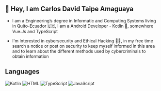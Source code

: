 ## **👋 Hey, I am Carlos David Taipe Amaguaya**

* I am a Engineering’s degree in Informatic and Computing Systems living in Quito-Ecuador 🇪🇨, I am a Android Developer - Kotlin 💙, somewhere Vue.Js and TypeScript

* I'm Interested in cybersecurity and Ethical Hacking 🕵️‍♂️, in my free time search a notice or post on security to keep myself informed in this area and to learn about the different methods used by cybercriminals to obtain information

## **Languages**
<!--
![Python](https://img.shields.io/badge/-Python-%23282a36?style=for-the-badge&logo=python)
-->
![Kotlin](https://img.shields.io/badge/Kotlin-0095D5.svg?style=for-the-badge&logo=Kotlin&logoColor=white)
![HTML](https://img.shields.io/badge/-HTML-E34F26?style=for-the-badge&logo=HTML5&logoColor=black)
![TypeScript](https://img.shields.io/badge/-TypeScript-FFFFFF?style=for-the-badge&logo=typescript)
![JavaScript](https://img.shields.io/badge/JavaScript-F7DF1E.svg?style=for-the-badge&logo=JavaScript&logoColor=black)



